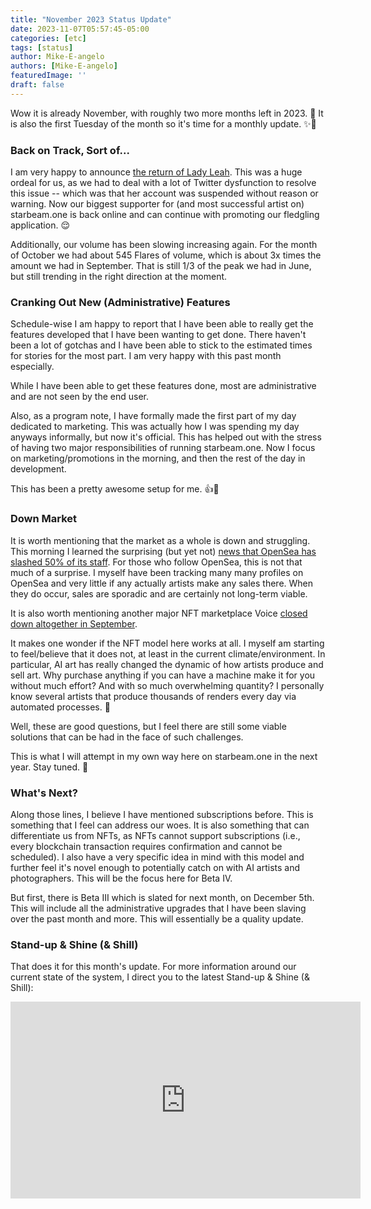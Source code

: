 ```yaml
---
title: "November 2023 Status Update"
date: 2023-11-07T05:57:45-05:00
categories: [etc]
tags: [status]
author: Mike-E-angelo
authors: [Mike-E-angelo]
featuredImage: ''
draft: false
---
```


Wow it is already November, with roughly two more months left in 2023. 🤯  It is also the first Tuesday of the month so it's time for a monthly update. ✨🚀

### Back on Track, Sort of...

I am very happy to announce [the return of Lady Leah](https://twitter.com/putitintheAI/status/1721412092031307816).  This was a huge ordeal for us, as we had to deal with a lot of Twitter dysfunction to resolve this issue -- which was that her account was suspended without reason or warning.  Now our biggest supporter for (and most successful artist on) starbeam.one is back online and can continue with promoting our fledgling application. 😌

Additionally, our volume has been slowing increasing again.  For the month of October we had about 545 Flares of volume, which is about 3x times the amount we had in September.  That is still 1/3 of the peak we had in June, but still trending in the right direction at the moment.

### Cranking Out New (Administrative) Features

Schedule-wise I am happy to report that I have been able to really get the features developed that I have been wanting to get done.  There haven't been a lot of gotchas and I have been able to stick to the estimated times for stories for the most part.  I am very happy with this past month especially.

While I have been able to get these features done, most are administrative and are not seen by the end user.

Also, as a program note, I have formally made the first part of my day dedicated to marketing.  This was actually how I was spending my day anyways informally, but now it's official.  This has helped out with the stress of having two major responsibilities of running starbeam.one.  Now I focus on marketing/promotions in the morning, and then the rest of the day in development.

This has been a pretty awesome setup for me. 👍🙏

### Down Market

It is worth mentioning that the market as a whole is down and struggling.  This morning I learned the surprising (but yet not) [news that OpenSea has slashed 50% of its staff](https://decrypt.co/204371/opensea-slashes-nft-marketplace-staff-50-layoffs).  For those who follow OpenSea, this is not that much of a surprise.  I myself have been tracking many many profiles on OpenSea and very little if any actually artists make any sales there.  When they do occur, sales are sporadic and are certainly not long-term viable.

It is also worth mentioning another major NFT marketplace Voice [closed down altogether in September](https://twitter.com/VoiceHQ/status/1702041041220534764).

It makes one wonder if the NFT model here works at all.  I myself am starting to feel/believe that it does not, at least in the current climate/environment.  In particular, AI art has really changed the dynamic of how artists produce and sell art.  Why purchase anything if you can have a machine make it for you without much effort?  And with so much overwhelming quantity?  I personally know several artists that produce thousands of renders every day via automated processes. 🤯

Well, these are good questions, but I feel there are still some viable solutions that can be had in the face of such challenges.

This is what I will attempt in my own way here on starbeam.one in the next year.  Stay tuned. 🤞

### What's Next?

Along those lines, I believe I have mentioned subscriptions before.  This is something that I feel can address our woes.  It is also something that can differentiate us from NFTs, as NFTs cannot support subscriptions (i.e., every blockchain transaction requires confirmation and cannot be scheduled).  I also have a very specific idea in mind with this model and further feel it's novel enough to potentially catch on with AI artists and photographers.  This will be the focus here for Beta IV.

But first, there is Beta III which is slated for next month, on December 5th.  This will include all the administrative upgrades that I have been slaving over the past month and more.  This will essentially be a quality update.

### Stand-up & Shine (& Shill)

That does it for this month's update.  For more information around our current state of the system, I direct you to the latest Stand-up & Shine (& Shill):

<iframe width="560" height="315" src="https://www.youtube.com/embed/Ho4uhaow0ms" title="YouTube video player" frameborder="0" allow="accelerometer; autoplay; clipboard-write; encrypted-media; gyroscope; picture-in-picture" allowfullscreen style="margin-bottom: 2em"></iframe>
